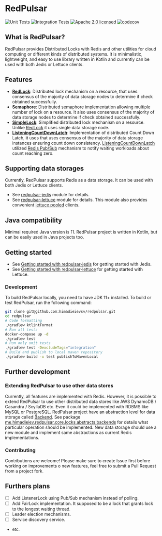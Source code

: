 # RedPulsar

![Unit Tests](https://github.com/himadieievsv/redpulsar/actions/workflows/unit-tests.yml/badge.svg)
![Integration Tests](https://github.com/himadieievsv/redpulsar/actions/workflows/integration-tests.yml/badge.svg)
[![Apache 2.0 licensed](https://img.shields.io/badge/license-Apache%202.0-blue.svg)](./LICENSE)
[![codecov](https://codecov.io/gh/himadieievsv/redpulsar/graph/badge.svg?token=ME7ESPRABQ)](https://codecov.io/gh/himadieievsv/redpulsar)

## What is RedPulsar?
RedPulsar provides Distributed Locks with Redis and other utilities for cloud computing or different kinds of distributed systems.
It is minimalistic, lightweight, and easy to use library written in Kotlin and currently can be used with both Jedis or Lettuce clients.

## Features

- **[RedLock](./redpulsar-core/src/main/kotlin/me/himadieiev/redpulsar/core/locks/RedLock.kt)**: Distributed lock mechanism on a resource, that uses consensus of the majority of data storage nodes to determine if check obtained successfully.
- **[Semaphore](./redpulsar-core/src/main/kotlin/me/himadieiev/redpulsar/core/locks/Semaphore.kt)**: Distributed semaphore implementation allowing multiple number of lock on a resource. It also uses consensus of the majority of data storage nodes to determine if check obtained successfully.
- **[SimpleLock](./redpulsar-core/src/main/kotlin/me/himadieiev/redpulsar/core/locks/SimpleLock.kt)**: Simplified distributed lock mechanism on a resource. Unlike [RedLock](./redpulsar-core/src/main/kotlin/me/himadieiev/redpulsar/core/locks/RedLock.kt) it uses single data storage node.
- **[ListeningCountDownLatch](./redpulsar-core/src/main/kotlin/me/himadieiev/redpulsar/core/locks/ListeningCountDownLatch.kt)**: Implementation of distributed Count Down Latch, it uses that uses consensus of the majority of data storage instances ensuring count down consistency. 
[ListeningCountDownLatch](./redpulsar-core/src/main/kotlin/me/himadieiev/redpulsar/core/locks/ListeningCountDownLatch.kt) utilized [Redis Pub/Sub](https://redis.io/topics/pubsub) mechanism to notify waiting workloads about count reaching zero.

## Supporting data storages
Currently, RedPulsar supports Redis as a data storage. It can be used with both Jedis or Lettuce clients.
- See [redpulsar-jedis](./redpulsar-jedis/README.md) module for details.
- See [redpulsar-lettuce](./redpulsar-lettuce/README.md) module for details. This module also provides convenient [lettuce pooled](./redpulsar-lettuce/README.md#lettuce-pooled) clients.

## Java compatibility
Minimal required Java version is 11.
RedPulsar project is written in Kotlin, but can be easily used in Java projects too.

## Getting started 
- See [Getting started with redpulsar-jedis](./redpulsar-jedis/README.md#getting-started) for getting started with Jedis.
- See [Getting started with redpulsar-lettuce](./redpulsar-lettuce/README.md#getting-started) for getting started with Lettuce.

### Development
To build RedPulsar locally, you need to have JDK 11+ installed.
To build or test RedPulsar, run the following command:
```bash
git clone git@github.com:himadieievsv/redpulsar.git
cd redpulsar
# Code formatting
./gradlew ktlintFormat
# Run all tests
docker-compose up -d
./gradlew test 
# Run only unit tests
./gradlew test -DexcludeTags="integration"
# Build and publish to local maven repository
./gradlew build -x test publishToMavenLocal
```

## Further development 

### Extending RedPulsar to use other data stores 
Currently, all features are implemented with Redis. However, it is possible to extend RedPulsar to use other distributed data stores like AWS DynamoDB / Casandra / ScyllaDB etc. Even it could be implemented with RDBMS like MySQL or PostgreSQL.
RedPulsar project have an abstraction level for data storage called [Backend](./redpulsar-core/src/main/kotlin/me/himadieiev/redpulsar/core/locks/abstracts/Backend.kt). See package [me.himadieiev.redpulsar.core.locks.abstracts.backends](./redpulsar-core/src/main/kotlin/me/himadieiev/redpulsar/core/locks/abstracts/backends) for details what particular operation should be implemented.
New data storage should use a new module and implement same abstractions as current Redis implementations. 

### Contributing
Contributions are welcome! Please make sure to create Issue first before working on improvements o new features, feel free to submit a Pull Request from a project fork.

## Furthers plans
- [ ] Add ListenerLock using Pub/Sub mechanism instead of polling.
- [ ] Add FairLock implementation. It supposed to be a lock that grants lock to the longest waiting thread.
- [ ] Leader election mechanisms.
- [ ] Service discovery service.
- etc.


